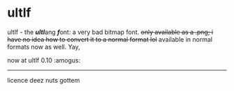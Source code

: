 # ultlf
ultlf - the ***ultl***ang ***f***ont: a very bad bitmap font. ~~only available as a .png; i have no idea how to convert it to a normal format lol~~ available in normal formats now as well. Yay,

now at ultlf 0.10 :amogus:
___
licence deez nuts gottem
